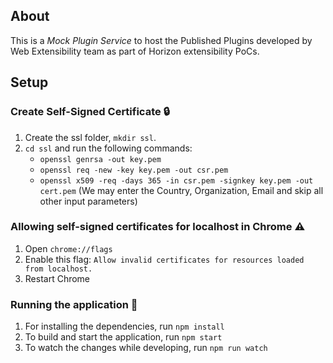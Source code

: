 ## About

This is a _Mock Plugin Service_ to host the Published Plugins developed by Web Extensibility team as part of Horizon extensibility PoCs.

## Setup

### **Create Self-Signed Certificate** :lock:

1. Create the ssl folder, `mkdir ssl`.
2. `cd ssl` and run the following commands:
   - `openssl genrsa -out key.pem`
   - `openssl req -new -key key.pem -out csr.pem`
   - `openssl x509 -req -days 365 -in csr.pem -signkey key.pem -out cert.pem` (We may enter the Country, Organization, Email and skip all other input parameters)

### **Allowing self-signed certificates for localhost in Chrome** :warning:

1. Open `chrome://flags`
2. Enable this flag: `Allow invalid certificates for resources loaded from localhost.`
3. Restart Chrome

### **Running the application** :rocket:

1. For installing the dependencies, run `npm install`
2. To build and start the application, run `npm start`
3. To watch the changes while developing, run `npm run watch`
